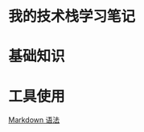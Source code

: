 我的技术栈学习笔记
=====================

# 基础知识

# 工具使用
[Markdown 语法]

#
[我的技术栈学习笔记]: https://mhsnet.github.io/note/ "我的技术栈学习笔记"
[Markdown 语法]: https://mhsnet.github.io/note/tools/markdown.html "Markdown 语法"